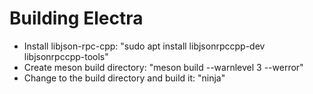 Building Electra
================

* Install libjson-rpc-cpp: "sudo apt install libjsonrpccpp-dev libjsonrpccpp-tools"
* Create meson build directory: "meson build --warnlevel 3 --werror"
* Change to the build directory and build it: "ninja"
